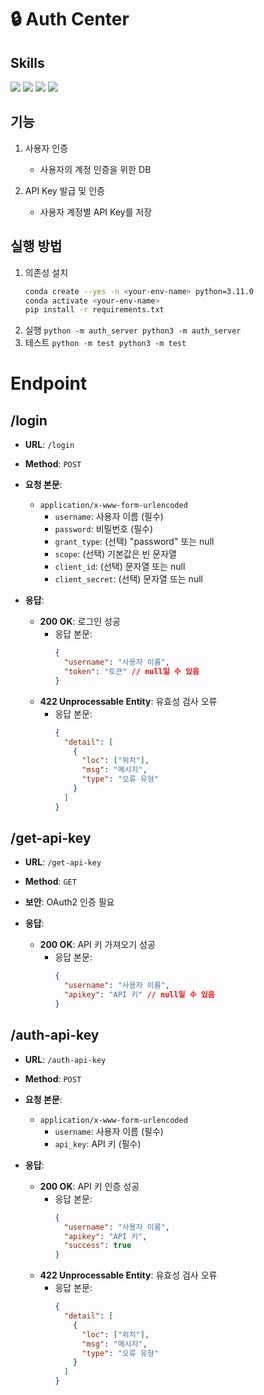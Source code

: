 # 🔒 Auth Center

## Skills
<img src="https://img.shields.io/badge/Python-3.11.0-FFD43B?style=for-the-badge&logo=python&logoColor=blue" /> 
<img src="https://img.shields.io/badge/fastapi-109989?style=for-the-badge&logo=FASTAPI&logoColor=white" /> 
<img src="https://img.shields.io/badge/JWT-000000?style=for-the-badge&logo=JSON%20web%20tokens&logoColor=white" />
<img src="    https://img.shields.io/badge/Sqlite-003B57?style=for-the-badge&logo=sqlite&logoColor=white" /> 

## 기능
1. 사용자 인증
    - 사용자의 계정 인증을 위한 DB

2. API Key 발급 및 인증
    - 사용자 계정별 API Key를 저장

## 실행 방법
1. 의존성 설치
    ```bash
    conda create --yes -n <your-env-name> python=3.11.0
    conda activate <your-env-name>
    pip install -r requirements.txt
    ```
2. 실행 
``
python -m auth_server
python3 -m auth_server
``
3. 테스트
``
python -m test
python3 -m test
``

# Endpoint

## /login
- **URL**: `/login`
- **Method**: `POST`
- **요청 본문**:
  - `application/x-www-form-urlencoded`
    - `username`: 사용자 이름 (필수)
    - `password`: 비밀번호 (필수)
    - `grant_type`: (선택) "password" 또는 null
    - `scope`: (선택) 기본값은 빈 문자열
    - `client_id`: (선택) 문자열 또는 null
    - `client_secret`: (선택) 문자열 또는 null

- **응답**:
  - **200 OK**: 로그인 성공
    - 응답 본문:
      ```json
      {
        "username": "사용자 이름",
        "token": "토큰" // null일 수 있음
      }
      ```
  - **422 Unprocessable Entity**: 유효성 검사 오류
    - 응답 본문:
      ```json
      {
        "detail": [
          {
            "loc": ["위치"],
            "msg": "메시지",
            "type": "오류 유형"
          }
        ]
      }
      ```

## /get-api-key
- **URL**: `/get-api-key`
- **Method**: `GET`
- **보안**: OAuth2 인증 필요

- **응답**:
  - **200 OK**: API 키 가져오기 성공
    - 응답 본문:
      ```json
      {
        "username": "사용자 이름",
        "apikey": "API 키" // null일 수 있음
      }
      ```
## /auth-api-key
- **URL**: `/auth-api-key`
- **Method**: `POST`
- **요청 본문**:
  - `application/x-www-form-urlencoded`
    - `username`: 사용자 이름 (필수)
    - `api_key`: API 키 (필수)

- **응답**:
  - **200 OK**: API 키 인증 성공
    - 응답 본문:
      ```json
      {
        "username": "사용자 이름",
        "apikey": "API 키",
        "success": true
      }
      ```
  - **422 Unprocessable Entity**: 유효성 검사 오류
    - 응답 본문:
      ```json
      {
        "detail": [
          {
            "loc": ["위치"],
            "msg": "메시지",
            "type": "오류 유형"
          }
        ]
      }
      ```

